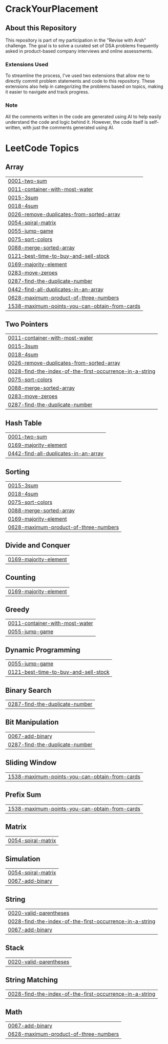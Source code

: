 # CrackYourPlacement

## About this Repository

This repository is part of my participation in the "Revise with Arsh" challenge. The goal is to solve a curated set of DSA problems frequently asked in product-based company interviews and online assessments. 

### Extensions Used

To streamline the process, I've used two extensions that allow me to directly commit problem statements and code to this repository. These extensions also help in categorizing the problems based on topics, making it easier to navigate and track progress.

### Note

All the comments written in the code are generated using AI to help easily understand the code and logic behind it. However, the code itself is self-written, with just the comments generated using AI.

<!---LeetCode Topics Start-->
# LeetCode Topics
## Array
|  |
| ------- |
| [0001-two-sum](https://github.com/Athens0111/CrackYourPlacement/tree/master/0001-two-sum) |
| [0011-container-with-most-water](https://github.com/Athens0111/CrackYourPlacement/tree/master/0011-container-with-most-water) |
| [0015-3sum](https://github.com/Athens0111/CrackYourPlacement/tree/master/0015-3sum) |
| [0018-4sum](https://github.com/Athens0111/CrackYourPlacement/tree/master/0018-4sum) |
| [0026-remove-duplicates-from-sorted-array](https://github.com/Athens0111/CrackYourPlacement/tree/master/0026-remove-duplicates-from-sorted-array) |
| [0054-spiral-matrix](https://github.com/Athens0111/CrackYourPlacement/tree/master/0054-spiral-matrix) |
| [0055-jump-game](https://github.com/Athens0111/CrackYourPlacement/tree/master/0055-jump-game) |
| [0075-sort-colors](https://github.com/Athens0111/CrackYourPlacement/tree/master/0075-sort-colors) |
| [0088-merge-sorted-array](https://github.com/Athens0111/CrackYourPlacement/tree/master/0088-merge-sorted-array) |
| [0121-best-time-to-buy-and-sell-stock](https://github.com/Athens0111/CrackYourPlacement/tree/master/0121-best-time-to-buy-and-sell-stock) |
| [0169-majority-element](https://github.com/Athens0111/CrackYourPlacement/tree/master/0169-majority-element) |
| [0283-move-zeroes](https://github.com/Athens0111/CrackYourPlacement/tree/master/0283-move-zeroes) |
| [0287-find-the-duplicate-number](https://github.com/Athens0111/CrackYourPlacement/tree/master/0287-find-the-duplicate-number) |
| [0442-find-all-duplicates-in-an-array](https://github.com/Athens0111/CrackYourPlacement/tree/master/0442-find-all-duplicates-in-an-array) |
| [0628-maximum-product-of-three-numbers](https://github.com/Athens0111/CrackYourPlacement/tree/master/0628-maximum-product-of-three-numbers) |
| [1538-maximum-points-you-can-obtain-from-cards](https://github.com/Athens0111/CrackYourPlacement/tree/master/1538-maximum-points-you-can-obtain-from-cards) |
## Two Pointers
|  |
| ------- |
| [0011-container-with-most-water](https://github.com/Athens0111/CrackYourPlacement/tree/master/0011-container-with-most-water) |
| [0015-3sum](https://github.com/Athens0111/CrackYourPlacement/tree/master/0015-3sum) |
| [0018-4sum](https://github.com/Athens0111/CrackYourPlacement/tree/master/0018-4sum) |
| [0026-remove-duplicates-from-sorted-array](https://github.com/Athens0111/CrackYourPlacement/tree/master/0026-remove-duplicates-from-sorted-array) |
| [0028-find-the-index-of-the-first-occurrence-in-a-string](https://github.com/Athens0111/CrackYourPlacement/tree/master/0028-find-the-index-of-the-first-occurrence-in-a-string) |
| [0075-sort-colors](https://github.com/Athens0111/CrackYourPlacement/tree/master/0075-sort-colors) |
| [0088-merge-sorted-array](https://github.com/Athens0111/CrackYourPlacement/tree/master/0088-merge-sorted-array) |
| [0283-move-zeroes](https://github.com/Athens0111/CrackYourPlacement/tree/master/0283-move-zeroes) |
| [0287-find-the-duplicate-number](https://github.com/Athens0111/CrackYourPlacement/tree/master/0287-find-the-duplicate-number) |
## Hash Table
|  |
| ------- |
| [0001-two-sum](https://github.com/Athens0111/CrackYourPlacement/tree/master/0001-two-sum) |
| [0169-majority-element](https://github.com/Athens0111/CrackYourPlacement/tree/master/0169-majority-element) |
| [0442-find-all-duplicates-in-an-array](https://github.com/Athens0111/CrackYourPlacement/tree/master/0442-find-all-duplicates-in-an-array) |
## Sorting
|  |
| ------- |
| [0015-3sum](https://github.com/Athens0111/CrackYourPlacement/tree/master/0015-3sum) |
| [0018-4sum](https://github.com/Athens0111/CrackYourPlacement/tree/master/0018-4sum) |
| [0075-sort-colors](https://github.com/Athens0111/CrackYourPlacement/tree/master/0075-sort-colors) |
| [0088-merge-sorted-array](https://github.com/Athens0111/CrackYourPlacement/tree/master/0088-merge-sorted-array) |
| [0169-majority-element](https://github.com/Athens0111/CrackYourPlacement/tree/master/0169-majority-element) |
| [0628-maximum-product-of-three-numbers](https://github.com/Athens0111/CrackYourPlacement/tree/master/0628-maximum-product-of-three-numbers) |
## Divide and Conquer
|  |
| ------- |
| [0169-majority-element](https://github.com/Athens0111/CrackYourPlacement/tree/master/0169-majority-element) |
## Counting
|  |
| ------- |
| [0169-majority-element](https://github.com/Athens0111/CrackYourPlacement/tree/master/0169-majority-element) |
## Greedy
|  |
| ------- |
| [0011-container-with-most-water](https://github.com/Athens0111/CrackYourPlacement/tree/master/0011-container-with-most-water) |
| [0055-jump-game](https://github.com/Athens0111/CrackYourPlacement/tree/master/0055-jump-game) |
## Dynamic Programming
|  |
| ------- |
| [0055-jump-game](https://github.com/Athens0111/CrackYourPlacement/tree/master/0055-jump-game) |
| [0121-best-time-to-buy-and-sell-stock](https://github.com/Athens0111/CrackYourPlacement/tree/master/0121-best-time-to-buy-and-sell-stock) |
## Binary Search
|  |
| ------- |
| [0287-find-the-duplicate-number](https://github.com/Athens0111/CrackYourPlacement/tree/master/0287-find-the-duplicate-number) |
## Bit Manipulation
|  |
| ------- |
| [0067-add-binary](https://github.com/Athens0111/CrackYourPlacement/tree/master/0067-add-binary) |
| [0287-find-the-duplicate-number](https://github.com/Athens0111/CrackYourPlacement/tree/master/0287-find-the-duplicate-number) |
## Sliding Window
|  |
| ------- |
| [1538-maximum-points-you-can-obtain-from-cards](https://github.com/Athens0111/CrackYourPlacement/tree/master/1538-maximum-points-you-can-obtain-from-cards) |
## Prefix Sum
|  |
| ------- |
| [1538-maximum-points-you-can-obtain-from-cards](https://github.com/Athens0111/CrackYourPlacement/tree/master/1538-maximum-points-you-can-obtain-from-cards) |
## Matrix
|  |
| ------- |
| [0054-spiral-matrix](https://github.com/Athens0111/CrackYourPlacement/tree/master/0054-spiral-matrix) |
## Simulation
|  |
| ------- |
| [0054-spiral-matrix](https://github.com/Athens0111/CrackYourPlacement/tree/master/0054-spiral-matrix) |
| [0067-add-binary](https://github.com/Athens0111/CrackYourPlacement/tree/master/0067-add-binary) |
## String
|  |
| ------- |
| [0020-valid-parentheses](https://github.com/Athens0111/CrackYourPlacement/tree/master/0020-valid-parentheses) |
| [0028-find-the-index-of-the-first-occurrence-in-a-string](https://github.com/Athens0111/CrackYourPlacement/tree/master/0028-find-the-index-of-the-first-occurrence-in-a-string) |
| [0067-add-binary](https://github.com/Athens0111/CrackYourPlacement/tree/master/0067-add-binary) |
## Stack
|  |
| ------- |
| [0020-valid-parentheses](https://github.com/Athens0111/CrackYourPlacement/tree/master/0020-valid-parentheses) |
## String Matching
|  |
| ------- |
| [0028-find-the-index-of-the-first-occurrence-in-a-string](https://github.com/Athens0111/CrackYourPlacement/tree/master/0028-find-the-index-of-the-first-occurrence-in-a-string) |
## Math
|  |
| ------- |
| [0067-add-binary](https://github.com/Athens0111/CrackYourPlacement/tree/master/0067-add-binary) |
| [0628-maximum-product-of-three-numbers](https://github.com/Athens0111/CrackYourPlacement/tree/master/0628-maximum-product-of-three-numbers) |
<!---LeetCode Topics End-->

